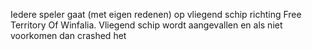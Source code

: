 Iedere speler gaat (met eigen redenen) op vliegend schip richting Free Territory Of Winfalia.
Vliegend schip wordt aangevallen en als niet voorkomen dan crashed het